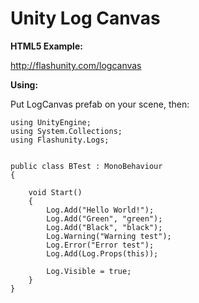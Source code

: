 # Unity Log Canvas

**HTML5 Example:**

http://flashunity.com/logcanvas

**Using:**

Put LogCanvas prefab on your scene, then:

```
using UnityEngine;
using System.Collections;
using Flashunity.Logs;


public class BTest : MonoBehaviour
{

    void Start()
    {
        Log.Add("Hello World!");
        Log.Add("Green", "green");
        Log.Add("Black", "black");
        Log.Warning("Warning test");
        Log.Error("Error test");
        Log.Add(Log.Props(this));

        Log.Visible = true;
    }
}
```